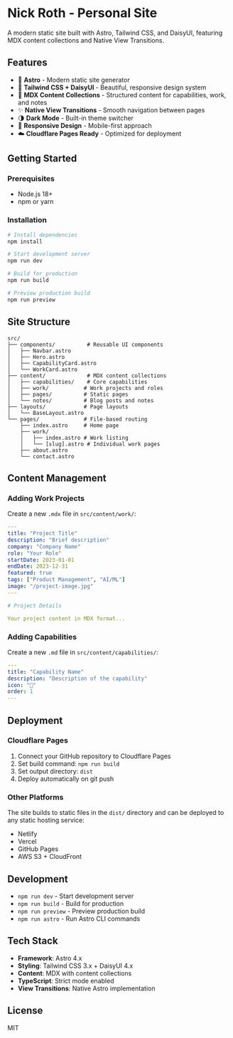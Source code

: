 # Nick Roth - Personal Site

A modern static site built with Astro, Tailwind CSS, and DaisyUI, featuring MDX content collections and Native View Transitions.

## Features

- 🚀 **Astro** - Modern static site generator
- 🎨 **Tailwind CSS + DaisyUI** - Beautiful, responsive design system
- 📝 **MDX Content Collections** - Structured content for capabilities, work, and notes
- ✨ **Native View Transitions** - Smooth navigation between pages
- 🌗 **Dark Mode** - Built-in theme switcher
- 📱 **Responsive Design** - Mobile-first approach
- ☁️ **Cloudflare Pages Ready** - Optimized for deployment

## Getting Started

### Prerequisites

- Node.js 18+ 
- npm or yarn

### Installation

```bash
# Install dependencies
npm install

# Start development server
npm run dev

# Build for production
npm run build

# Preview production build
npm run preview
```

## Site Structure

```
src/
├── components/          # Reusable UI components
│   ├── Navbar.astro
│   ├── Hero.astro
│   ├── CapabilityCard.astro
│   └── WorkCard.astro
├── content/             # MDX content collections
│   ├── capabilities/    # Core capabilities
│   ├── work/           # Work projects and roles
│   ├── pages/          # Static pages
│   └── notes/          # Blog posts and notes
├── layouts/            # Page layouts
│   └── BaseLayout.astro
└── pages/              # File-based routing
    ├── index.astro     # Home page
    ├── work/
    │   ├── index.astro # Work listing
    │   └── [slug].astro # Individual work pages
    ├── about.astro
    └── contact.astro
```

## Content Management

### Adding Work Projects

Create a new `.mdx` file in `src/content/work/`:

```yaml
---
title: "Project Title"
description: "Brief description"
company: "Company Name"
role: "Your Role"
startDate: 2023-01-01
endDate: 2023-12-31
featured: true
tags: ["Product Management", "AI/ML"]
image: "/project-image.jpg"
---

# Project Details

Your project content in MDX format...
```

### Adding Capabilities

Create a new `.md` file in `src/content/capabilities/`:

```yaml
---
title: "Capability Name"
description: "Description of the capability"
icon: "🚀"
order: 1
---
```

## Deployment

### Cloudflare Pages

1. Connect your GitHub repository to Cloudflare Pages
2. Set build command: `npm run build`
3. Set output directory: `dist`
4. Deploy automatically on git push

### Other Platforms

The site builds to static files in the `dist/` directory and can be deployed to any static hosting service:

- Netlify
- Vercel
- GitHub Pages
- AWS S3 + CloudFront

## Development

- `npm run dev` - Start development server
- `npm run build` - Build for production
- `npm run preview` - Preview production build
- `npm run astro` - Run Astro CLI commands

## Tech Stack

- **Framework**: Astro 4.x
- **Styling**: Tailwind CSS 3.x + DaisyUI 4.x
- **Content**: MDX with content collections
- **TypeScript**: Strict mode enabled
- **View Transitions**: Native Astro implementation

## License

MIT
